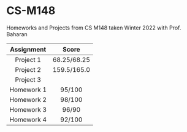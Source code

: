 # CS-M148

Homeworks and Projects from CS M148 taken Winter 2022 with Prof. Baharan

| Assignment   | Score       |
| :----------: | :---------: |
| Project 1    | 68.25/68.25 |
| Project 2    | 159.5/165.0 |
| Project 3    |             |
| Homework 1   | 95/100      |
| Homework 2   | 98/100      |
| Homework 3   | 96/90       |
| Homework 4   | 92/100      |
